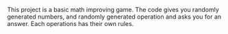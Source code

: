 This project is a basic math improving game. The code gives you randomly generated numbers, and randomly generated operation and asks you for an answer.
Each operations has their own rules.
